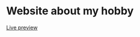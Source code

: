 # Website about my hobby

[Live preview](https://lifeconsciousness.github.io/About-my-passion-Music/)
